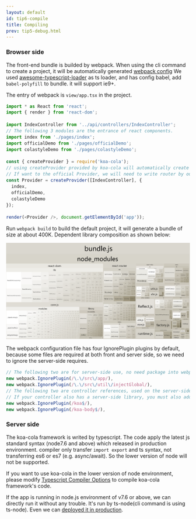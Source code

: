 ```yaml
---
layout: default
id: tip6-compile
title: Compiling
prev: tip5-debug.html
---
```



### Browser side
<!-- 前端的bundle build使用webpack来构建，使用cli命令创建项目，会自动生成[webpack配置](https://github.com/hcnode/koa-cola/blob/master/template/webpack.config.js)
ts文件的loader使用了[awesome-typescript-loader](https://github.com/s-panferov/awesome-typescript-loader)，并配置了使用babel，加入babel-polyfill到bundle，可以兼容ie9+。 -->
The front-end bundle is builded by webpack. When using the cli command to create a project, it will be automatically generated [webpack config](https://github.com/hcnode/koa-cola/blob/master/template/webpack.config.js)
We used [awesome-typescript-loader](https://github.com/s-panferov/awesome-typescript-loader) as ts loader, and has config babel, add `babel-polyfill` to bundle. it will support ie9+.

<!-- webpack的入口tsx文件在项目里面的`view/app.tsx`: -->
The entry of webpack is `view/app.tsx` in the project.

```javascript
import * as React from 'react';
import { render } from 'react-dom';

import IndexController from '../api/controllers/IndexController';
// The following 3 modules are the entrance of react components.
import index from './pages/index';
import officialDemo from './pages/officialDemo';
import colastyleDemo from './pages/colastyleDemo';

const { createProvider } = require('koa-cola');
// using createProvider provided by koa-cola will automatically create router，
// If want to the official Provider, we will need to write router by ourselves
const Provider = createProvider([IndexController], {
  index,
  officialDemo,
  colastyleDemo
});

render(<Provider />, document.getElementById('app'));
```

<!-- wepack build 新建默认的项目得到的bundle的大小有400K，依赖的库组成如下图： -->
Run `webpack build` to build the default project, it will generate a bundle of size at about 400K. Dependent library composition as shown below:

<img src="https://github.com/hcnode/koa-cola/raw/master/screenshots/bundle.png" alt="Drawing" width="800"/>

<!-- webpack的配置文件默认加了四个IgnorePlugin插件，因为有些文件是前后端都会使用，所以需要忽略服务器端的require。 -->
The webpack configuration file has four IgnorePlugin plugins by default, because some files are required at both front and server side, so we need to ignore the server-side requires.

```javascript
// The following two are for server-side use, no need package into webpack
new webpack.IgnorePlugin(/\.\/src\/app/),
new webpack.IgnorePlugin(/\.\/src\/util\/injectGlobal/),
// The following two are controller references, used on the server-side, so must be ignored by webpack. 
// If your controller also has a server-side library, you must also add IgnorePlugin plug-in.
new webpack.IgnorePlugin(/koa$/),
new webpack.IgnorePlugin(/koa-body$/),
```


### Server side
<!-- koa-cola框架使用typescript编写，生产环境的代码是使用最新的js标准语法(需node7.6及以上)，即只编译代码的`import export`、ts语法，并未编译es6或es7（比如async/await），所以将不支持低版本的node。 -->
The koa-cola framework is writed by typescript. The code apply the latest js standard syntax (node7.6 and above) which released in production environment. compiler only transfer `import export` and ts syntax, not transferring es6 or es7 (e.g. async/await). So the lower version of node will not be supported.

<!-- 如需在低版本node的环境下使用，请您自己修改[typescript编译设置](https://www.typescriptlang.org/docs/handbook/compiler-options.html)，编译koa-cola框架的代码。 -->
If you want to use koa-cola in the lower version of node environment, please modify [Typescript Compiler Options](https://www.typescriptlang.org/docs/handbook/compiler-options.html) to compile koa-cola framework's code.

<!-- 如果在node.js 7.6及以上的环境下运行，则可以直接引用，用过ts-node运行（cli运行命令都是使用ts-node），甚至可以直接[线上使用](https://github.com/TypeStrong/ts-node/issues/104) -->
If the app is running in node.js environment of v7.6 or above, we can directly run it without any trouble. It's run by ts-node(cli command is using ts-node). 
Even we can [deployed it in production](https://github.com/TypeStrong/ts-node/issues/104).
